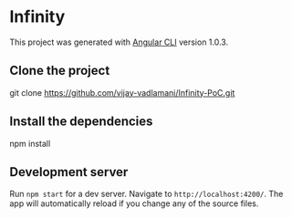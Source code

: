 # Infinity

This project was generated with [Angular CLI](https://github.com/angular/angular-cli) version 1.0.3.

## Clone the project

git clone https://github.com/vijay-vadlamani/Infinity-PoC.git

## Install the dependencies

npm install

## Development server

Run `npm start` for a dev server. Navigate to `http://localhost:4200/`. The app will automatically reload if you change any of the source files.
